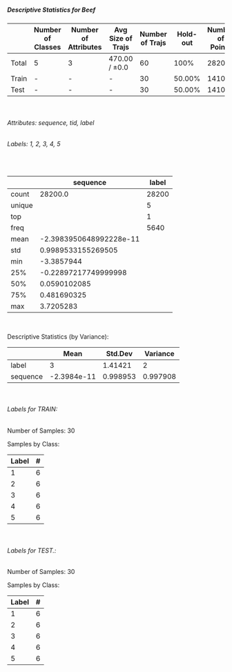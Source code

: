 ##### Descriptive Statistics for Beef


|       |   Number of Classes |   Number of Attributes |   Avg Size of Trajs |   Number of Trajs | Hold-out   |   Number of Points |   Longest Size |   Shortest Size |
|-------|---------------------|------------------------|---------------------|-------------------|------------|--------------------|----------------|-----------------|
| Total | 5                   | 3                      | 470.00 / ±0.0       | 60                | 100%       |              28200 |            470 |             470 |
| Train | -                   | -                      | -                   | 30                | 50.00%     |              14100 |            470 |             470 |
| Test  | -                   | -                      | -                   | 30                | 50.00%     |              14100 |            470 |             470 |

&nbsp;

###### Attributes: sequence, tid, label


###### Labels: 1, 2, 3, 4, 5

&nbsp;

|        | sequence                | label   |
|--------|-------------------------|---------|
| count  | 28200.0                 | 28200   |
| unique |                         | 5       |
| top    |                         | 1       |
| freq   |                         | 5640    |
| mean   | -2.3983950648992228e-11 |         |
| std    | 0.9989533155269505      |         |
| min    | -3.3857944              |         |
| 25%    | -0.22897217749999998    |         |
| 50%    | 0.0590102085            |         |
| 75%    | 0.481690325             |         |
| max    | 3.7205283               |         |

&nbsp;

Descriptive Statistics (by Variance): 


|          |        Mean |   Std.Dev |   Variance |
|----------|-------------|-----------|------------|
| label    |  3          |  1.41421  |   2        |
| sequence | -2.3984e-11 |  0.998953 |   0.997908 |

&nbsp;

###### Labels for TRAIN:


Number of Samples: 30
Samples by Class:
|   Label |   # |
|---------|-----|
|       1 |   6 |
|       2 |   6 |
|       3 |   6 |
|       4 |   6 |
|       5 |   6 |

&nbsp;

###### Labels for TEST.:


Number of Samples: 30
Samples by Class:
|   Label |   # |
|---------|-----|
|       1 |   6 |
|       2 |   6 |
|       3 |   6 |
|       4 |   6 |
|       5 |   6 |